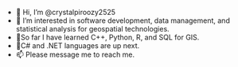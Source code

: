 - 👋 Hi, I’m @crystalpiroozy2525
- 👀 I’m interested in software development, data management, and statistical analysis for geospatial technologies.
- 🌱So far I have learned C++, Python, R, and SQL for GIS.
- 🌱C# and .NET languages are up next. 
- 📫 Please message me to reach me. 

<!---
crystalpiroozy2525/crystalpiroozy2525 is a ✨ special ✨ repository because its `README.md` (this file) appears on your GitHub profile.
You can click the Preview link to take a look at your changes.
--->

